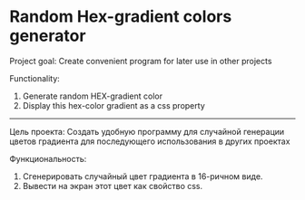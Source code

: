 # Random Hex-gradient colors generator

Project goal:
Create convenient program for later use in other projects

Functionality:
1) Generate random HEX-gradient color
2) Display this hex-color gradient as a css property
----
Цель проекта:
Создать удобную программу для случайной генерации цветов градиента для последующего использования в других проектах

Функциональность:
1) Сгенерировать случайный цвет градиента в 16-ричном виде.
2) Вывести на экран этот цвет как свойство css. 



